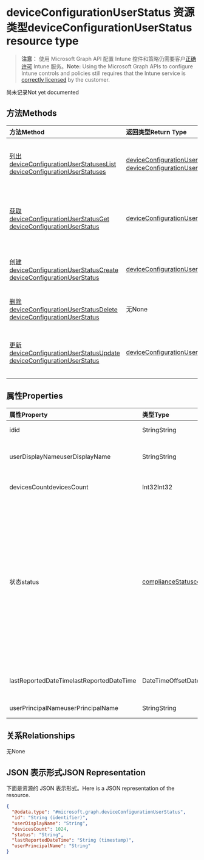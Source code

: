 # <a name="deviceconfigurationuserstatus-resource-type"></a><span data-ttu-id="71b03-101">deviceConfigurationUserStatus 资源类型</span><span class="sxs-lookup"><span data-stu-id="71b03-101">deviceConfigurationUserStatus resource type</span></span>

> <span data-ttu-id="71b03-102">**注意：** 使用 Microsoft Graph API 配置 Intune 控件和策略仍需要客户[正确许可](https://go.microsoft.com/fwlink/?linkid=839381) Intune 服务。</span><span class="sxs-lookup"><span data-stu-id="71b03-102">**Note:** Using the Microsoft Graph APIs to configure Intune controls and policies still requires that the Intune service is [correctly licensed](https://go.microsoft.com/fwlink/?linkid=839381) by the customer.</span></span>

<span data-ttu-id="71b03-103">尚未记录</span><span class="sxs-lookup"><span data-stu-id="71b03-103">Not yet documented</span></span>
## <a name="methods"></a><span data-ttu-id="71b03-104">方法</span><span class="sxs-lookup"><span data-stu-id="71b03-104">Methods</span></span>
|<span data-ttu-id="71b03-105">方法</span><span class="sxs-lookup"><span data-stu-id="71b03-105">Method</span></span>|<span data-ttu-id="71b03-106">返回类型</span><span class="sxs-lookup"><span data-stu-id="71b03-106">Return Type</span></span>|<span data-ttu-id="71b03-107">说明</span><span class="sxs-lookup"><span data-stu-id="71b03-107">Description</span></span>|
|:---|:---|:---|
|[<span data-ttu-id="71b03-108">列出 deviceConfigurationUserStatuses</span><span class="sxs-lookup"><span data-stu-id="71b03-108">List deviceConfigurationUserStatuses</span></span>](../api/intune_deviceconfig_deviceconfigurationuserstatus_list.md)|<span data-ttu-id="71b03-109">[deviceConfigurationUserStatus](../resources/intune_deviceconfig_deviceconfigurationuserstatus.md) 集合</span><span class="sxs-lookup"><span data-stu-id="71b03-109">[deviceConfigurationUserStatus](../resources/intune_deviceconfig_deviceconfigurationuserstatus.md) collection</span></span>|<span data-ttu-id="71b03-110">列出 [deviceConfigurationUserStatus](../resources/intune_deviceconfig_deviceconfigurationuserstatus.md) 对象的属性和关系。</span><span class="sxs-lookup"><span data-stu-id="71b03-110">List properties and relationships of the [deviceConfigurationUserStatus](../resources/intune_deviceconfig_deviceconfigurationuserstatus.md) objects.</span></span>|
|[<span data-ttu-id="71b03-111">获取 deviceConfigurationUserStatus</span><span class="sxs-lookup"><span data-stu-id="71b03-111">Get deviceConfigurationUserStatus</span></span>](../api/intune_deviceconfig_deviceconfigurationuserstatus_get.md)|[<span data-ttu-id="71b03-112">deviceConfigurationUserStatus</span><span class="sxs-lookup"><span data-stu-id="71b03-112">deviceConfigurationUserStatus</span></span>](../resources/intune_deviceconfig_deviceconfigurationuserstatus.md)|<span data-ttu-id="71b03-113">读取 [deviceConfigurationUserStatus](../resources/intune_deviceconfig_deviceconfigurationuserstatus.md) 对象的属性和关系。</span><span class="sxs-lookup"><span data-stu-id="71b03-113">Read properties and relationships of the [deviceConfigurationUserStatus](../resources/intune_deviceconfig_deviceconfigurationuserstatus.md) object.</span></span>|
|[<span data-ttu-id="71b03-114">创建 deviceConfigurationUserStatus</span><span class="sxs-lookup"><span data-stu-id="71b03-114">Create deviceConfigurationUserStatus</span></span>](../api/intune_deviceconfig_deviceconfigurationuserstatus_create.md)|[<span data-ttu-id="71b03-115">deviceConfigurationUserStatus</span><span class="sxs-lookup"><span data-stu-id="71b03-115">deviceConfigurationUserStatus</span></span>](../resources/intune_deviceconfig_deviceconfigurationuserstatus.md)|<span data-ttu-id="71b03-116">创建新的 [deviceConfigurationUserStatus](../resources/intune_deviceconfig_deviceconfigurationuserstatus.md) 对象。</span><span class="sxs-lookup"><span data-stu-id="71b03-116">Create a new [deviceConfigurationUserStatus](../resources/intune_deviceconfig_deviceconfigurationuserstatus.md) object.</span></span>|
|[<span data-ttu-id="71b03-117">删除 deviceConfigurationUserStatus</span><span class="sxs-lookup"><span data-stu-id="71b03-117">Delete deviceConfigurationUserStatus</span></span>](../api/intune_deviceconfig_deviceconfigurationuserstatus_delete.md)|<span data-ttu-id="71b03-118">无</span><span class="sxs-lookup"><span data-stu-id="71b03-118">None</span></span>|<span data-ttu-id="71b03-119">删除 [deviceConfigurationUserStatus](../resources/intune_deviceconfig_deviceconfigurationuserstatus.md)。</span><span class="sxs-lookup"><span data-stu-id="71b03-119">Deletes a [deviceConfigurationUserStatus](../resources/intune_deviceconfig_deviceconfigurationuserstatus.md).</span></span>|
|[<span data-ttu-id="71b03-120">更新 deviceConfigurationUserStatus</span><span class="sxs-lookup"><span data-stu-id="71b03-120">Update deviceConfigurationUserStatus</span></span>](../api/intune_deviceconfig_deviceconfigurationuserstatus_update.md)|[<span data-ttu-id="71b03-121">deviceConfigurationUserStatus</span><span class="sxs-lookup"><span data-stu-id="71b03-121">deviceConfigurationUserStatus</span></span>](../resources/intune_deviceconfig_deviceconfigurationuserstatus.md)|<span data-ttu-id="71b03-122">更新 [deviceConfigurationUserStatus](../resources/intune_deviceconfig_deviceconfigurationuserstatus.md) 对象的属性。</span><span class="sxs-lookup"><span data-stu-id="71b03-122">Update the properties of a [deviceConfigurationUserStatus](../resources/intune_deviceconfig_deviceconfigurationuserstatus.md) object.</span></span>|

## <a name="properties"></a><span data-ttu-id="71b03-123">属性</span><span class="sxs-lookup"><span data-stu-id="71b03-123">Properties</span></span>
|<span data-ttu-id="71b03-124">属性</span><span class="sxs-lookup"><span data-stu-id="71b03-124">Property</span></span>|<span data-ttu-id="71b03-125">类型</span><span class="sxs-lookup"><span data-stu-id="71b03-125">Type</span></span>|<span data-ttu-id="71b03-126">说明</span><span class="sxs-lookup"><span data-stu-id="71b03-126">Description</span></span>|
|:---|:---|:---|
|<span data-ttu-id="71b03-127">id</span><span class="sxs-lookup"><span data-stu-id="71b03-127">id</span></span>|<span data-ttu-id="71b03-128">String</span><span class="sxs-lookup"><span data-stu-id="71b03-128">String</span></span>|<span data-ttu-id="71b03-129">实体的键。</span><span class="sxs-lookup"><span data-stu-id="71b03-129">Key of the entity.</span></span>|
|<span data-ttu-id="71b03-130">userDisplayName</span><span class="sxs-lookup"><span data-stu-id="71b03-130">userDisplayName</span></span>|<span data-ttu-id="71b03-131">String</span><span class="sxs-lookup"><span data-stu-id="71b03-131">String</span></span>|<span data-ttu-id="71b03-132">DevicePolicyStatus 的用户名。</span><span class="sxs-lookup"><span data-stu-id="71b03-132">User name of the DevicePolicyStatus.</span></span>|
|<span data-ttu-id="71b03-133">devicesCount</span><span class="sxs-lookup"><span data-stu-id="71b03-133">devicesCount</span></span>|<span data-ttu-id="71b03-134">Int32</span><span class="sxs-lookup"><span data-stu-id="71b03-134">Int32</span></span>|<span data-ttu-id="71b03-135">该用户的设备计数。</span><span class="sxs-lookup"><span data-stu-id="71b03-135">Devices count for that user.</span></span>|
|<span data-ttu-id="71b03-136">状态</span><span class="sxs-lookup"><span data-stu-id="71b03-136">status</span></span>|[<span data-ttu-id="71b03-137">complianceStatus</span><span class="sxs-lookup"><span data-stu-id="71b03-137">complianceStatus</span></span>](../resources/intune_shared_compliancestatus.md)|<span data-ttu-id="71b03-138">策略报告的符合性状态。</span><span class="sxs-lookup"><span data-stu-id="71b03-138">Compliance status of the policy report.</span></span> <span data-ttu-id="71b03-139">可取值为：`unknown`、`notApplicable`、`compliant`、`remediated`、`nonCompliant`、`error`、`conflict`、`notAssigned`。</span><span class="sxs-lookup"><span data-stu-id="71b03-139">Possible values are: `unknown`, `notApplicable`, `compliant`, `remediated`, `nonCompliant`, `error`, `conflict`, `notAssigned`.</span></span>|
|<span data-ttu-id="71b03-140">lastReportedDateTime</span><span class="sxs-lookup"><span data-stu-id="71b03-140">lastReportedDateTime</span></span>|<span data-ttu-id="71b03-141">DateTimeOffset</span><span class="sxs-lookup"><span data-stu-id="71b03-141">DateTimeOffset</span></span>|<span data-ttu-id="71b03-142">策略报告的上次修改日期时间。</span><span class="sxs-lookup"><span data-stu-id="71b03-142">Last modified date time of the policy report.</span></span>|
|<span data-ttu-id="71b03-143">userPrincipalName</span><span class="sxs-lookup"><span data-stu-id="71b03-143">userPrincipalName</span></span>|<span data-ttu-id="71b03-144">String</span><span class="sxs-lookup"><span data-stu-id="71b03-144">String</span></span>|<span data-ttu-id="71b03-145">UserPrincipalName。</span><span class="sxs-lookup"><span data-stu-id="71b03-145">UserPrincipalName.</span></span>|

## <a name="relationships"></a><span data-ttu-id="71b03-146">关系</span><span class="sxs-lookup"><span data-stu-id="71b03-146">Relationships</span></span>
<span data-ttu-id="71b03-147">无</span><span class="sxs-lookup"><span data-stu-id="71b03-147">None</span></span>
## <a name="json-representation"></a><span data-ttu-id="71b03-148">JSON 表示形式</span><span class="sxs-lookup"><span data-stu-id="71b03-148">JSON Representation</span></span>
<span data-ttu-id="71b03-149">下面是资源的 JSON 表示形式。</span><span class="sxs-lookup"><span data-stu-id="71b03-149">Here is a JSON representation of the resource.</span></span>
<!-- {
  "blockType": "resource",
  "keyProperty": "id",
  "@odata.type": "microsoft.graph.deviceConfigurationUserStatus"
}
-->
``` json
{
  "@odata.type": "#microsoft.graph.deviceConfigurationUserStatus",
  "id": "String (identifier)",
  "userDisplayName": "String",
  "devicesCount": 1024,
  "status": "String",
  "lastReportedDateTime": "String (timestamp)",
  "userPrincipalName": "String"
}
```



